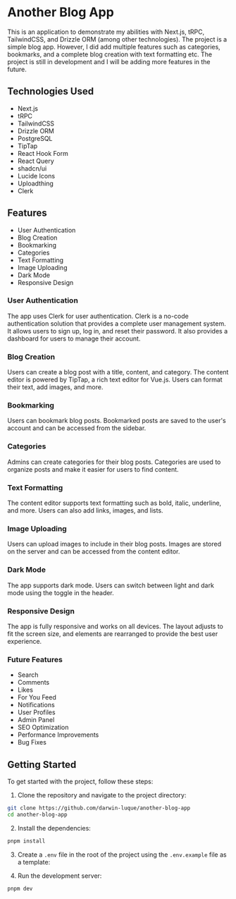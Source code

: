 # Another Blog App

This is an application to demonstrate my abilities with Next.js, tRPC, TailwindCSS, and Drizzle ORM (among other technologies). The project is a simple blog app. However, I did add multiple features such as categories, bookmarks, and a complete blog creation with text formatting etc. The project is still in development and I will be adding more features in the future.

## Technologies Used

- Next.js
- tRPC
- TailwindCSS
- Drizzle ORM
- PostgreSQL
- TipTap
- React Hook Form
- React Query
- shadcn/ui
- Lucide Icons
- Uploadthing
- Clerk

## Features

- User Authentication
- Blog Creation
- Bookmarking
- Categories
- Text Formatting
- Image Uploading
- Dark Mode
- Responsive Design

### User Authentication

The app uses Clerk for user authentication. Clerk is a no-code authentication solution that provides a complete user management system. It allows users to sign up, log in, and reset their password. It also provides a dashboard for users to manage their account.

### Blog Creation

Users can create a blog post with a title, content, and category. The content editor is powered by TipTap, a rich text editor for Vue.js. Users can format their text, add images, and more.

### Bookmarking

Users can bookmark blog posts. Bookmarked posts are saved to the user's account and can be accessed from the sidebar.

### Categories

Admins can create categories for their blog posts. Categories are used to organize posts and make it easier for users to find content.

### Text Formatting

The content editor supports text formatting such as bold, italic, underline, and more. Users can also add links, images, and lists.

### Image Uploading

Users can upload images to include in their blog posts. Images are stored on the server and can be accessed from the content editor.

### Dark Mode

The app supports dark mode. Users can switch between light and dark mode using the toggle in the header.

### Responsive Design

The app is fully responsive and works on all devices. The layout adjusts to fit the screen size, and elements are rearranged to provide the best user experience.

### Future Features

- Search
- Comments
- Likes
- For You Feed
- Notifications
- User Profiles
- Admin Panel
- SEO Optimization
- Performance Improvements
- Bug Fixes

## Getting Started

To get started with the project, follow these steps:

1. Clone the repository and navigate to the project directory:

```bash
git clone https://github.com/darwin-luque/another-blog-app
cd another-blog-app
```

2. Install the dependencies:

```bash
pnpm install
```

3. Create a `.env` file in the root of the project using the `.env.example` file as a template:

4. Run the development server:

```bash
pnpm dev
```
